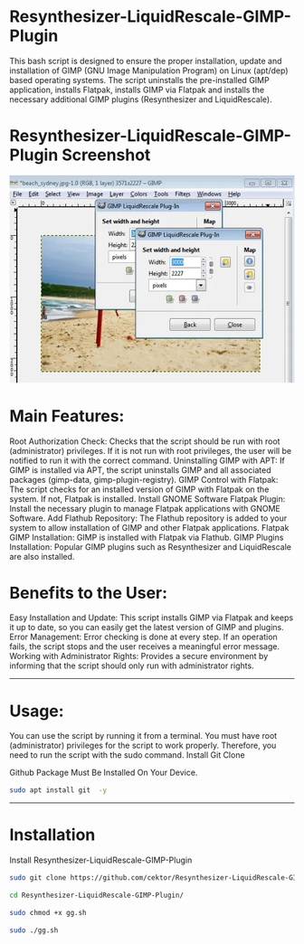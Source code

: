 # Resynthesizer-LiquidRescale-GIMP-Plugin
This bash script is designed to ensure the proper installation, update and installation of GIMP (GNU Image Manipulation Program) on Linux (apt/dep) based operating systems. The script uninstalls the pre-installed GIMP application, installs Flatpak, installs GIMP via Flatpak and installs the necessary additional GIMP plugins (Resynthesizer and LiquidRescale).


# Resynthesizer-LiquidRescale-GIMP-Plugin Screenshot
![gimp](Resynthesizer-LiquidRescale.jpg)  


# Main Features:
Root Authorization Check: Checks that the script should be run with root (administrator) privileges. If it is not run with root privileges, the user will be notified to run it with the correct command.
Uninstalling GIMP with APT: If GIMP is installed via APT, the script uninstalls GIMP and all associated packages (gimp-data, gimp-plugin-registry).
GIMP Control with Flatpak: The script checks for an installed version of GIMP with Flatpak on the system. If not, Flatpak is installed.
Install GNOME Software Flatpak Plugin: Install the necessary plugin to manage Flatpak applications with GNOME Software.
Add Flathub Repository: The Flathub repository is added to your system to allow installation of GIMP and other Flatpak applications.
Flatpak GIMP Installation: GIMP is installed with Flatpak via Flathub.
GIMP Plugins Installation: Popular GIMP plugins such as Resynthesizer and LiquidRescale are also installed.
# Benefits to the User:
Easy Installation and Update: This script installs GIMP via Flatpak and keeps it up to date, so you can easily get the latest version of GIMP and plugins.
Error Management: Error checking is done at every step. If an operation fails, the script stops and the user receives a meaningful error message.
Working with Administrator Rights: Provides a secure environment by informing that the script should only run with administrator rights.

----------------------------------

# Usage:
You can use the script by running it from a terminal.
You must have root (administrator) privileges for the script to work properly. Therefore, you need to run the script with the sudo command.
Install Git Clone 

Github Package Must Be Installed On Your Device.
```bash
sudo apt install git  -y
```
----------------------------------

# Installation
Install Resynthesizer-LiquidRescale-GIMP-Plugin

```bash
sudo git clone https://github.com/cektor/Resynthesizer-LiquidRescale-GIMP-Plugin.git
```
```bash
cd Resynthesizer-LiquidRescale-GIMP-Plugin/

```
```bash
sudo chmod +x gg.sh
```
```bash
sudo ./gg.sh
```




